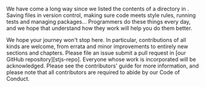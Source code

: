 ---
---

We have come a long way since we listed the contents of a directory in <x key="systems-programming"></x>.
Saving files in version control,
making sure code meets style rules,
running tests and managing packages…
Programmers do these things every day,
and we hope that understand how they work will help you do them better.

We hope your journey won't stop here.
In particular,
contributions of all kinds are welcome,
from errata and minor improvements to entirely new sections and chapters.
Please file an issue submit a pull request in
[our GitHub repository][stjs-repo].
Everyone whose work is incorporated will be acknowledged.
Please see <x key="contributing">the contributors' guide</x> for more information,
and please note that all contributors are required to abide by
our <x key="conduct">Code of Conduct</x>.
